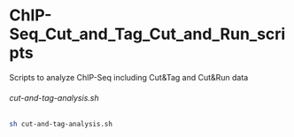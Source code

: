 # ChIP-Seq_Cut_and_Tag_Cut_and_Run_scripts
 Scripts to analyze ChIP-Seq including Cut&Tag and Cut&Run data

###### cut-and-tag-analysis.sh
```bash
sh cut-and-tag-analysis.sh
```




